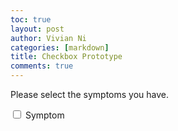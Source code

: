 ```yaml
---
toc: true
layout: post
author: Vivian Ni
categories: [markdown]
title: Checkbox Prototype
comments: true
---
```


<!DOCTYPE html>
<html lang="eng">
<head>
    <meta charset ="UTF-8">
    <meta name="viewport" content="width=device-width, initial-scale=1.0">
    <title>VASE Diagnosis System</title>
</head>
<body>
    <div class="container">
        <p class="title">
            Please select the symptoms you have.
        </p>
        <div class="box">
            <div>
                <input type="checkbox" value="javaScript" class="checkbox">
                <label for="javaScript">Symptom</label>
            </div>
        </div>
    </div>
</body>
</html>
